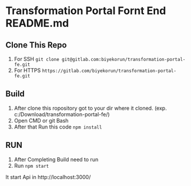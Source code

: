 # Transformation Portal Fornt End README.md

## Clone This Repo
1. For SSH ```git clone git@gitlab.com:biyekorun/transformation-portal-fe.git```
2. For HTTPS ```https://gitlab.com/biyekorun/transformation-portal-fe.git```

## Build
1. After clone this ropository got to your dir where it cloned. (exp. c:/Download/transformation-portal-fe/)
2. Open CMD or git Bash
3. After that Run this code ```npm install```

## RUN
1. After Completing Build need to run
2. Run ```npm start```

It start Api in http://localhost:3000/
